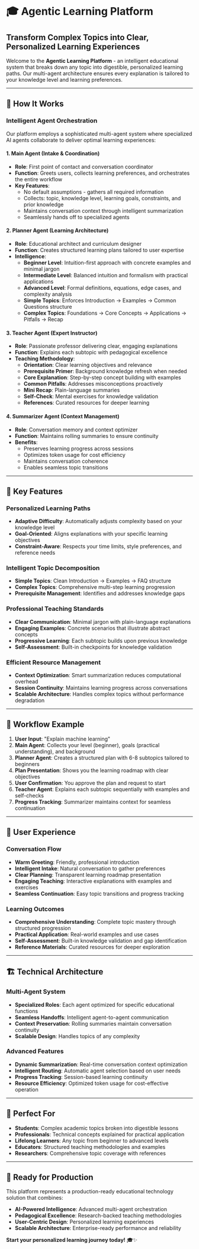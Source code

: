 # 🎓 Agentic Learning Platform

## Transform Complex Topics into Clear, Personalized Learning Experiences

Welcome to the **Agentic Learning Platform** - an intelligent educational system that breaks down any topic into digestible, personalized learning paths. Our multi-agent architecture ensures every explanation is tailored to your knowledge level and learning preferences.

---

## 🚀 How It Works

### **Intelligent Agent Orchestration**
Our platform employs a sophisticated multi-agent system where specialized AI agents collaborate to deliver optimal learning experiences:

#### **1. Main Agent (Intake & Coordination)**
- **Role**: First point of contact and conversation coordinator
- **Function**: Greets users, collects learning preferences, and orchestrates the entire workflow
- **Key Features**:
  - No default assumptions - gathers all required information
  - Collects: topic, knowledge level, learning goals, constraints, and prior knowledge
  - Maintains conversation context through intelligent summarization
  - Seamlessly hands off to specialized agents

#### **2. Planner Agent (Learning Architecture)**
- **Role**: Educational architect and curriculum designer
- **Function**: Creates structured learning plans tailored to user expertise
- **Intelligence**:
  - **Beginner Level**: Intuition-first approach with concrete examples and minimal jargon
  - **Intermediate Level**: Balanced intuition and formalism with practical applications
  - **Advanced Level**: Formal definitions, equations, edge cases, and complexity analysis
  - **Simple Topics**: Enforces Introduction → Examples → Common Questions structure
  - **Complex Topics**: Foundations → Core Concepts → Applications → Pitfalls → Recap

#### **3. Teacher Agent (Expert Instructor)**
- **Role**: Passionate professor delivering clear, engaging explanations
- **Function**: Explains each subtopic with pedagogical excellence
- **Teaching Methodology**:
  - **Orientation**: Clear learning objectives and relevance
  - **Prerequisite Primer**: Background knowledge refresh when needed
  - **Core Explanation**: Step-by-step concept building with examples
  - **Common Pitfalls**: Addresses misconceptions proactively
  - **Mini Recap**: Plain-language summaries
  - **Self-Check**: Mental exercises for knowledge validation
  - **References**: Curated resources for deeper learning

#### **4. Summarizer Agent (Context Management)**
- **Role**: Conversation memory and context optimizer
- **Function**: Maintains rolling summaries to ensure continuity
- **Benefits**:
  - Preserves learning progress across sessions
  - Optimizes token usage for cost efficiency
  - Maintains conversation coherence
  - Enables seamless topic transitions

---

## 🎯 Key Features

### **Personalized Learning Paths**
- **Adaptive Difficulty**: Automatically adjusts complexity based on your knowledge level
- **Goal-Oriented**: Aligns explanations with your specific learning objectives
- **Constraint-Aware**: Respects your time limits, style preferences, and reference needs

### **Intelligent Topic Decomposition**
- **Simple Topics**: Clean Introduction → Examples → FAQ structure
- **Complex Topics**: Comprehensive multi-step learning progression
- **Prerequisite Management**: Identifies and addresses knowledge gaps

### **Professional Teaching Standards**
- **Clear Communication**: Minimal jargon with plain-language explanations
- **Engaging Examples**: Concrete scenarios that illustrate abstract concepts
- **Progressive Learning**: Each subtopic builds upon previous knowledge
- **Self-Assessment**: Built-in checkpoints for knowledge validation

### **Efficient Resource Management**
- **Context Optimization**: Smart summarization reduces computational overhead
- **Session Continuity**: Maintains learning progress across conversations
- **Scalable Architecture**: Handles complex topics without performance degradation

---

## 🔄 Workflow Example

1. **User Input**: "Explain machine learning"
2. **Main Agent**: Collects your level (beginner), goals (practical understanding), and background
3. **Planner Agent**: Creates a structured plan with 6-8 subtopics tailored to beginners
4. **Plan Presentation**: Shows you the learning roadmap with clear objectives
5. **User Confirmation**: You approve the plan and request to start
6. **Teacher Agent**: Explains each subtopic sequentially with examples and self-checks
7. **Progress Tracking**: Summarizer maintains context for seamless continuation

---

## 🎨 User Experience

### **Conversation Flow**
- **Warm Greeting**: Friendly, professional introduction
- **Intelligent Intake**: Natural conversation to gather preferences
- **Clear Planning**: Transparent learning roadmap presentation
- **Engaging Teaching**: Interactive explanations with examples and exercises
- **Seamless Continuation**: Easy topic transitions and progress tracking

### **Learning Outcomes**
- **Comprehensive Understanding**: Complete topic mastery through structured progression
- **Practical Application**: Real-world examples and use cases
- **Self-Assessment**: Built-in knowledge validation and gap identification
- **Reference Materials**: Curated resources for deeper exploration

---

## 🏗️ Technical Architecture

### **Multi-Agent System**
- **Specialized Roles**: Each agent optimized for specific educational functions
- **Seamless Handoffs**: Intelligent agent-to-agent communication
- **Context Preservation**: Rolling summaries maintain conversation continuity
- **Scalable Design**: Handles topics of any complexity

### **Advanced Features**
- **Dynamic Summarization**: Real-time conversation context optimization
- **Intelligent Routing**: Automatic agent selection based on user needs
- **Progress Tracking**: Session-based learning continuity
- **Resource Efficiency**: Optimized token usage for cost-effective operation

---

## 🎯 Perfect For

- **Students**: Complex academic topics broken into digestible lessons
- **Professionals**: Technical concepts explained for practical application
- **Lifelong Learners**: Any topic from beginner to advanced levels
- **Educators**: Structured teaching methodologies and examples
- **Researchers**: Comprehensive topic coverage with references

---

## 🚀 Ready for Production

This platform represents a production-ready educational technology solution that combines:
- **AI-Powered Intelligence**: Advanced multi-agent orchestration
- **Pedagogical Excellence**: Research-backed teaching methodologies
- **User-Centric Design**: Personalized learning experiences
- **Scalable Architecture**: Enterprise-ready performance and reliability

**Start your personalized learning journey today!** 🎓✨
